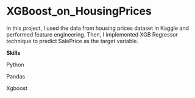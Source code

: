 # XGBoost_on_HousingPrices
In this project, I used the data from housing prices dataset in Kaggle and performed feature engineering. 
Then, I implemented XGB Regressor technique to predict SalePrice as the target variable.

**Skills**

Python

Pandas

Xgboost
